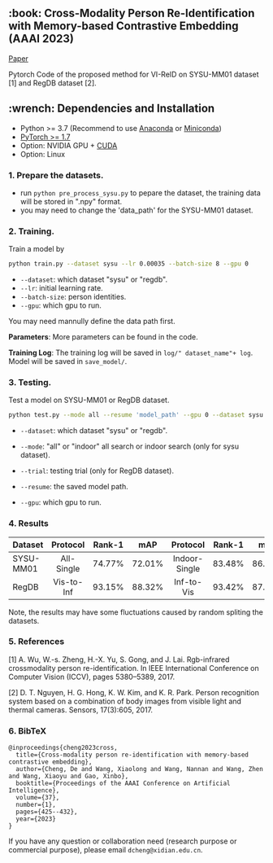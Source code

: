 ## \:book: Cross-Modality Person Re-Identification with Memory-based Contrastive Embedding (AAAI 2023)

[Paper](https://ojs.aaai.org/index.php/AAAI/article/view/25116)

Pytorch Code of the proposed method for VI-ReID on SYSU-MM01 dataset \[1] and  RegDB dataset \[2].

## \:wrench: Dependencies and Installation

*   Python >= 3.7 (Recommend to use [Anaconda](https://www.anaconda.com/download/#linux) or [Miniconda](https://docs.conda.io/en/latest/miniconda.html))
*   [PyTorch >= 1.7](https://pytorch.org/)
*   Option: NVIDIA GPU + [CUDA](https://developer.nvidia.com/cuda-downloads)
*   Option: Linux

### 1. Prepare the datasets.

*   run `python pre_process_sysu.py` to pepare the dataset, the training data will be stored in ".npy" format.
*   you may need to change the 'data\_path' for the SYSU-MM01 dataset.

### 2. Training.

Train a model by

```bash
python train.py --dataset sysu --lr 0.00035 --batch-size 8 --gpu 0
```

*   `--dataset`: which dataset "sysu" or "regdb".
*   `--lr`: initial learning rate.
*   `--batch-size`: person identities.
*   `--gpu`:  which gpu to run.

You may need mannully define the data path first.

**Parameters**: More parameters can be found in the code.

**Training Log**: The training log will be saved in `log/" dataset_name"+ log`. Model will be saved in `save_model/`.

### 3. Testing.

Test a model on SYSU-MM01 or RegDB dataset.

```bash
python test.py --mode all --resume 'model_path' --gpu 0 --dataset sysu
```

*   `--dataset`: which dataset "sysu" or "regdb".

*   `--mode`: "all" or "indoor" all search or indoor search (only for sysu dataset).

*   `--trial`: testing trial (only for RegDB dataset).

*   `--resume`: the saved model path.

*   `--gpu`:  which gpu to run.

### 4. Results

Dataset | Protocol | Rank-1 | mAP | Protocol | Rank-1 | mAP
:---- | :----: | :----: | :----: | :----: | :----:| :----: 
SYSU-MM01 | All-Single | 74.77% | 72.01% | Indoor-Single | 83.48% | 86.06%
RegDB | Vis-to-Inf | 93.15% | 88.32% | Inf-to-Vis | 93.42% | 87.95%

Note, the results may have some fluctuations caused by random spliting the datasets.

### 5. References

\[1] A. Wu, W\.-s. Zheng, H.-X. Yu, S. Gong, and J. Lai. Rgb-infrared crossmodality person re-identification. In IEEE International Conference on Computer Vision (ICCV), pages 5380–5389, 2017.

\[2] D. T. Nguyen, H. G. Hong, K. W. Kim, and K. R. Park. Person recognition system based on a combination of body images from visible light and thermal cameras. Sensors, 17(3):605, 2017.

### 6. BibTeX

    @inproceedings{cheng2023cross,
      title={Cross-modality person re-identification with memory-based contrastive embedding},
      author={Cheng, De and Wang, Xiaolong and Wang, Nannan and Wang, Zhen and Wang, Xiaoyu and Gao, Xinbo},
      booktitle={Proceedings of the AAAI Conference on Artificial Intelligence},
      volume={37},
      number={1},
      pages={425--432},
      year={2023}
    }

If you have any question or collaboration need (research purpose or commercial purpose), please email `dcheng@xidian.edu.cn`.
